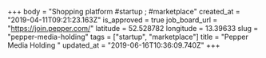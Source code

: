 +++
body = "Shopping platform #startup ; #marketplace"
created_at = "2019-04-11T09:21:23.163Z"
is_approved = true
job_board_url = "https://join.pepper.com/"
latitude = 52.528782
longitude = 13.39633
slug = "pepper-media-holding"
tags = ["startup", "marketplace"]
title = "Pepper Media Holding "
updated_at = "2019-06-16T10:36:09.740Z"
+++
